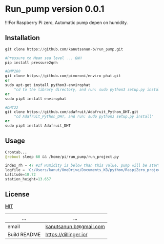﻿# Run_pump version 0.0.1
!!!For Raspberry Pi zero, Automatic pump depen on humidity.

## Installation
```python
git clone https://github.com/kanutsanun-b/run_pump.git

#Pressure to Mean sea level ... QNH
pip install pressure2qnh

#BMP280
git clone https://github.com/pimoroni/enviro-phat.git
or
sudo apt-get install python3-envirophat
    "cd to the library directory, and run: sudo python3 setup.py install"
or
sudo pip3 install envirophat

#DHT22
git clone https://github.com/adafruit/Adafruit_Python_DHT.git
    "cd Adafruit_Python_DHT, and run: sudo python3 setup.py install"
or
sudo pip3 install Adafruit_DHT
```

## Usage
```python
Crontab...
@reboot sleep 60 && /home/pi/run_pump/run_project.py

index_rh = 47 #If Humidity is below than this value, pump will be started.
logfile = 'C:/Users/kanut/OneDrive/Documents_KB/python/RaspiZero_project/testlog/'
Latitude=10.72
station_height=13.657
```

## License
[MIT](https://choosealicense.com/licenses/mit/)

| ... | ... |
| ------ | ------ |
| email | kanutsanun.b@gmail.com |
| Build README | https://dillinger.io/ |